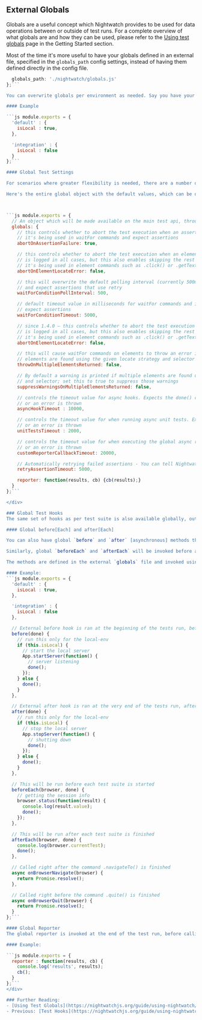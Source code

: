 ## External Globals

Globals are a useful concept which Nightwatch provides to be used for data operations between or outside of test runs. For a complete overview of what globals are and how they can be used, please refer to the [Using test globals](https://v2.nightwatchjs.org/guide/using-nightwatch/concepts.html#using-test-globals) page in the Getting Started section.

Most of the time it's more useful to have your globals defined in an external file, specified in the `globals_path` config settings, instead of having them defined directly in the config file.

```js module.exports = {
  globals_path: './nightwatch/globals.js'
};```

You can overwrite globals per environment as needed. Say you have your tests running locally and also against a remote staging server. Most of the times you will need some different setting up.

#### Example

```js module.exports = {
  'default' : {
    isLocal : true,
  },

  'integration' : {
    isLocal : false
  }
};```

#### Global Test Settings

For scenarios where greater flexibility is needed, there are a number of globals which are holding test settings and can control test execution.

Here's the entire global object with the default values, which can be overwritten as needed. You can also view the source code on Github: [github.com/nightwatchjs/nightwatch/blob/main/lib/settings/defaults.js](https://github.com/nightwatchjs/nightwatch/blob/main/lib/settings/defaults.js).



```js module.exports = {
  // An object which will be made available on the main test api, throughout the test execution
  globals: {
    // this controls whether to abort the test execution when an assertion failed and skip the rest
    // it's being used in waitFor commands and expect assertions
    abortOnAssertionFailure: true,

    // this controls whether to abort the test execution when an element cannot be located; an error
    // is logged in all cases, but this also enables skipping the rest of the testcase;
    // it's being used in element commands such as .click() or .getText()
    abortOnElementLocateError: false,

    // this will overwrite the default polling interval (currently 500ms) for waitFor commands
    // and expect assertions that use retry
    waitForConditionPollInterval: 500,

    // default timeout value in milliseconds for waitFor commands and implicit waitFor value for
    // expect assertions
    waitForConditionTimeout: 5000,

    // since 1.4.0 – this controls whether to abort the test execution when an element cannot be located; an error
    // is logged in all cases, but this also enables skipping the rest of the testcase;
    // it's being used in element commands such as .click() or .getText()
    abortOnElementLocateError: false,

    // this will cause waitFor commands on elements to throw an error if multiple
    // elements are found using the given locate strategy and selector
    throwOnMultipleElementsReturned: false,

    // By default a warning is printed if multiple elements are found using the given locate strategy
    // and selector; set this to true to suppress those warnings
    suppressWarningsOnMultipleElementsReturned: false,

    // controls the timeout value for async hooks. Expects the done() callback to be invoked within this time
    // or an error is thrown
    asyncHookTimeout : 10000,

    // controls the timeout value for when running async unit tests. Expects the done() callback to be invoked within this time
    // or an error is thrown
    unitTestsTimeout : 2000,

    // controls the timeout value for when executing the global async reporter. Expects the done() callback to be invoked within this time
    // or an error is thrown
    customReporterCallbackTimeout: 20000,

    // Automatically retrying failed assertions - You can tell Nightwatch to automatically retry failed assertions until a given timeout is reached, before the test runner gives up and fails the test.
    retryAssertionTimeout: 5000,

    reporter: function(results, cb) {cb(results);}
  }
};```

</div>

### Global Test Hooks
The same set of hooks as per test suite is also available globally, outside the scope of the test. In the case of global hooks, the `beforeEach` and `afterEach` refers to a test suite (i.e. test file), and are ran before and after a _test suite_.

#### Global before[Each] and after[Each]

You can also have global `before` and `after` [asynchronous] methods that can perform an operation before starting the test runner and right before exiting, when all the tests have finished executing.

Similarly, global `beforeEach` and `afterEach` will be invoked before and after each test suite (i.e. test file). These ones do receive the Nightwatch `browser` object.

The methods are defined in the external `globals` file and invoked using the `globals` object as context. The `callback` is the only argument passed and **must be called** when the operation finishes.

#### Example:
```js module.exports = {
  'default' : {
    isLocal : true,
  },

  'integration' : {
    isLocal : false
  },

  // External before hook is ran at the beginning of the tests run, before creating the Selenium session
  before(done) {
    // run this only for the local-env
    if (this.isLocal) {
      // start the local server
      App.startServer(function() {
        // server listening
        done();
      });
    } else {
      done();
    }
  },

  // External after hook is ran at the very end of the tests run, after closing the Selenium session
  after(done) {
    // run this only for the local-env
    if (this.isLocal) {
      // stop the local server
      App.stopServer(function() {
        // shutting down
        done();
      });
    } else {
      done();
    }
  },

  // This will be run before each test suite is started
  beforeEach(browser, done) {
    // getting the session info
    browser.status(function(result) {
      console.log(result.value);
      done();
    });
  },

  // This will be run after each test suite is finished
  afterEach(browser, done) {
    console.log(browser.currentTest);
    done();
  },

  // Called right after the command .navigateTo() is finished
  async onBrowserNavigate(browser) {
    return Promise.resolve();
  },

  // Called right before the command .quite() is finished
  async onBrowserQuit(browser) {
    return Promise.resolve();
  }
};```

#### Global Reporter
The global reporter is invoked at the end of the test run, before calling the built-in jUnit reporter (or a custom reporter specified using the `--reporter` CLI option). An object containing the test results is passed as an argument.

#### Example:

```js module.exports = {
  reporter : function(results, cb) {
    console.log('results', results);
    cb();
  }
};```
</div>

### Further Reading:
- [Using Test Globals](https://nightwatchjs.org/guide/using-nightwatch/concepts.html#using-test-globals)
- Previous: [Test Hooks](https://nightwatchjs.org/guide/using-nightwatch/using-test-hooks.html)
